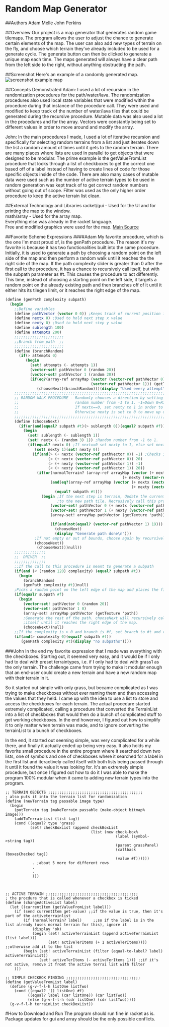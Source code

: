 # Random Map Generator

##Authors
Adam Melle
John Perkins

##Overview
Our project is a map generator that generates random game tilemaps. The program allows the user to adjust the chance to generate certain elements of the map. The user can also add new types of terrain on the fly, and choose which terrain they've already included to be used for a generate cycle. The generate button can then be clicked to generate a unique map each time. The maps generated will always have a clear path from the left side to the right, without anything obstructing the path. 

##Screenshot
Here's an example of a randomly generated map.
![screenshot example map](examplemap-new.png)

##Concepts Demonstrated
Adam: I used a lot of recursion in the randomization procedures for the path/water/lava. The randomization procedures also used local state variables that were modified within the procedure during that instance of the procedure call. They were used and modified to keep track of the number of water/lava tiles that could be generated during the recursive procedure. Mutable data was also used a lot in the procedures and for the array. Vectors were constantly being set to different values in order to move around and modify the array. 

John: In the main procedures I made, I used a lot of iterative recursion and specifically for selecting random terrains from a list and just iterates down the list a random amount of times until it gets to the random terrain. There are many places where lists are used in parallel to get objects that were designed to be modular. The prime example is the getValueFromList procedure that looks through a list of checkboxes to get the correct one based off of a label instead of having to create lines of code for those specific objects inside of the code. There are also many cases of mutable data were used such as the number of active terrain types to be used in random generation was kept track of to get correct random numbers without going out of scope. Filter was used as the only higher order procedure to keep the active terrain list clean.

##External Technology and Libraries
racket/gui - Used for the UI and for printing the map to the window. <br>
math/array - Used for the array map.<br>
Everything else was already in the racket language. <br>
Free and modified graphics were used for the map. [Main Source](http://dionen.deviantart.com/art/Biome-Tiles-Public-274422390) <br>

##Favorite Scheme Expressions
####Adam
My favorite procedure, which is the one I'm most proud of, is the genPath procedure. The reason it's my favorite is because it has two functionalities built into the same procedure. Initially, it is used to generate a path by choosing a random point on the left side of the map and then perform a random walk until it reaches the the right side of the map. If the path complexity slider is greater than 0 after the first call to the procedure, it has a chance to recursively call itself, but with the subpath parameter as #t. This causes the procedure to act differently. This time, instead of choosing a starting point on the left side, it targets a random point on the already existing path and then branches off of it until it either hits its tilegen limit, or it reaches the right edge of the map.
```scheme
(define (genPath complexity subpath)
  (begin
    ;;Define variables
    (define pathVector (vector 0 0)) ;Keeps track of current position in the map array
    (define nextx 0) ;Used to hold next step x value
    (define nexty 0) ;Used to hold next step y value
    (define sublength 100)
    (define attempts 200)
    ;;;;;;;;;;;;;;;;;;;;;;
    ;;Branch from path  ;;
    ;;;;;;;;;;;;;;;;;;;;;;
    (define (branchRandom)
      (if(> attempts 0)
         (begin
           (set! attempts (- attempts 1))
           (vector-set! pathVector 0 (random 20))
           (vector-set! pathVector 1 (random 20))
           (if(eq?(array-ref arrayMap (vector (vector-ref pathVector 0) ;Checks if random point is a path tile
                                      (vector-ref pathVector 1))) (getTexture 'path))
              (chooseNext)(branchRandom)))(display "Used every attempt")))
    ;;;;;;;;;;;;;;;;;;;;;;;;;;;;;;;;;;;;;;;;;;;;;;;;;;;;;;;;;;;;;;;;;;;;;;;;;;;;;;;;;
    ;; RANDOM WALK PROCEDURE - Randomly chooses a direction by setting nextx to a  ;;
    ;;                         random number from -1 to 1. -1=Down 0=Right 1=Up.   ;;
    ;;                         If nextx==0, set nexty to 1 in order to move right. ;;
    ;;                         Otherwise nexty is set to 0 to move up or down.     ;;
    ;;;;;;;;;;;;;;;;;;;;;;;;;;;;;;;;;;;;;;;;;;;;;;;;;;;;;;;;;;;;;;;;;;;;;;;;;;;;;;;;;
    (define (chooseNext)
      (if(or(and(equal? subpath #t)(> sublength 0))(equal? subpath #f))
        (begin
          (set! sublength (- sublength 1))
          (set! nextx (- (random 3) 1)) ;Random number from -1 to 1.
          (if(equal? nextx 0) ;If next==0 set nexty to 1, else set nexty to 0.
             (set! nexty 1)(set! nexty 0))
            (if(and(> (+ nextx (vector-ref pathVector 0)) -1) ;Checks if the next step is in bounds
                   (< (+ nextx (vector-ref pathVector 0)) 20)
                   (> (+ nexty (vector-ref pathVector 1)) -1)
                   (< (+ nexty (vector-ref pathVector 1)) 20))
              (if(or(normalTerrain? (array-ref arrayMap (vector (+ nextx (vector-ref pathVector 0)) ;Checks if the next step is empty(contains terrain)
                                                    (+ nexty (vector-ref pathVector 1)))))
                    (and(eq?(array-ref arrayMap (vector (+ nextx (vector-ref pathVector 0)) ;Checks if the next step is a path(this option is for subpaths)
                                                        (+ nexty (vector-ref pathVector 1)))) (getTexture 'path))
                      (equal? subpath #t))) 
                (begin ;If the next step is terrain, Update the current vector position. Set that position in the map array
                       ;to the new path tile. Recrusively call this procedure again if the current position isn't against the right wall. 
                    (vector-set! pathVector 0 (+ nextx (vector-ref pathVector 0)))
                    (vector-set! pathVector 1 (+ nexty (vector-ref pathVector 1)))
                    (array-set! arrayMap pathVector (getTexture 'path))

                    (if(and(not(equal? (vector-ref pathVector 1) 19)))
                      (chooseNext)
                      (display "Generate path done\n")))
             ;If not empty or out of bounds, choose again by recursively calling this procedure.
             (chooseNext))
              (chooseNext)))null))
    ;;;;;;;;;;;;;;
    ;;  DRIVER  ;;
    ;;;;;;;;;;;;;;
    ;;If the call to this procedure is meant to generate a subpath
    (if(and (< (random 120) complexity) (equal? subpath #t))
      (begin
        (branchRandom)
        (genPath complexity #t))null)
    ;Picks a random point on the left edge of the map and places the first path tile.
    (if(equal? subpath #f)
      (begin
        (vector-set! pathVector 0 (random 20))
        (vector-set! pathVector 1 0)
        (array-set! arrayMap pathVector (getTexture 'path))
        ;Generate the rest of the path. chooseNext will recursively call
        ;itself until it reaches the right edge of the map.
        (chooseNext))null)
    ;;If the complexity is > 0 and branch is #f, set branch to #t and recrusively call genpath
    (if(and(> complexity 0)(equal? subpath #f))
       (genPath complexity #t)(display "no subpaths"))))
```
###John
In the end my favorite expression that I made was everything with the checkboxes. Starting out, it seemed very easy, and it would be if I only had to deal with preset terraintypes, i.e. if I only had to deal with grass1 as the only terrain. The challenge came from trying to make it modular enough that an end-user could create a new terrain and have a new random map with their terrain in it.

So it started out simple with only grass, but became complicated as I was trying to make checkboxes without ever naming them and then accessing the values that they held. I came up with the idea to use a list to store and access the checkboxes for each terrain. The actual procedure started extremely complicated, calling a procedure that converted the TerrainList into a list of checkboxes that would then do a bunch of complicated stuff to get working checkboxes. In the end howerver, I figured out how to simplify it to only matter when terrain was made, and to ignore converting the terrainList to a bunch of checkboxes.

In the end, it started out seeming simple, was very complicated for a while there, and finally it actually ended up being very easy. It also holds my favorite small procedure in the entire program where it searched down two lists, one of symbols and one of checkboxes where it searched for a label in the first list and iteractively called itself with both lists being passed through it until it found the value it was looking for. It's an extremely simple procedure, but once I figured out how to do it I was able to make the program 100% modular when it came to adding new terrain types into the program.


``` racket
;; TERRAIN OBJECTS ;;;;;;;;;;;;;;;;;;;;;;;;;;;;;;;;;;;;;;;;;;
; also puts it into the terrain list for randomization
(define (newTerrain tag passable image type)
  (begin
    (putTerrain tag (makeTerrain passable (make-object bitmap% image)))
    (addToTerrainList (list tag))
    (cond ((equal? type 'grass)
           (set! checkBoxList (append checkBoxList  
                                      (list (new check-box%
                                                 (label (symbol->string tag))
                                                 (parent grassPanel)
                                                 (callback (boxesChecked tag))
                                                 (value #f))))))
            . ;about 5 more for different rows
            .
            .
            )))
            
            
            
;; ACTIVE TERRAIN ;;;;;;;;;;;;;;;;;;;;;;;;;;;;;;;;;;;;;;;;;
; the procdure that is called whenever a checkbox is ticked
(define (changeActiveList label)
  (let ((currentItem (getValueFromList label)))
    (if (send currentItem get-value) ;;if the value is true, then it's part of the activeterrainlist
        (if (normalTerrain? label)     ;;so if the label is in the list already (uses normal terrain for this), ignore it
            (display 'ok)
            (begin (set! activeTerrainList (append activeTerrainList (list label)))
                   (set! activeTerItems (+ 1 activeTerItems))))        ;;otherwise add it to the list
        (begin (set! activeTerrainList (filter (equal-to-label? label) activeTerrainList))
               (set! activeTerItems (- activeTerItems 1))) ;;if it's not active, remove it fromt the active terrai list with filter
    )))

;; SIMPLE CHECKBOX FINDING ;;;;;;;;;;;;;;;;;;;;;;;;;;;;;;;;;
(define (getValueFromList label)
  (define (g-v-f-l-h listOne listTwo)
    (cond ((equal? '() listOne) #f)
          ((equal? label (car listOne)) (car listTwo))
          (else (g-v-f-l-h (cdr listOne) (cdr listTwo)))))
  (g-v-f-l-h terrainList checkBoxList))
```

#How to Download and Run
The program should run fine in racket as is. Package updates for gui and array should be the only possible conflicts.
